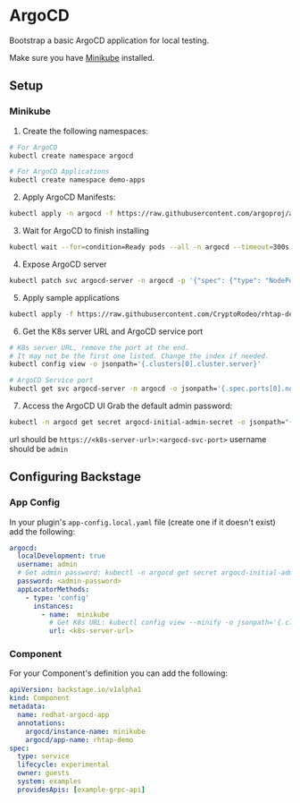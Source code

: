 # ArgoCD

Bootstrap a basic ArgoCD application for local testing.

Make sure you have [Minikube](https://minikube.sigs.k8s.io/docs/start/?arch=%2Flinux%2Fx86-64%2Fstable%2Fbinary+download) installed.

## Setup
### Minikube


1. Create the following namespaces:

```bash
# For ArgoCD
kubectl create namespace argocd

# For ArgoCD Applications
kubectl create namespace demo-apps
```

2. Apply ArgoCD Manifests:

```bash
kubectl apply -n argocd -f https://raw.githubusercontent.com/argoproj/argo-cd/stable/manifests/install.yaml
```

3. Wait for ArgoCD to finish installing
```bash
kubectl wait --for=condition=Ready pods --all -n argocd --timeout=300s
```

4. Expose ArgoCD server
```bash
kubectl patch svc argocd-server -n argocd -p '{"spec": {"type": "NodePort"}}'
```

5. Apply sample applications
```bash
kubectl apply -f https://raw.githubusercontent.com/CryptoRodeo/rhtap-dev-get-started/refs/heads/argocd-docs/Configuration/ArgoCD/argocd-apps.yml
```

6. Get the K8s server URL and ArgoCD service port
```bash
# K8s server URL, remove the port at the end.
# It may not be the first one listed. Change the index if needed.
kubectl config view -o jsonpath='{.clusters[0].cluster.server}'

# ArgoCD Service port
kubectl get svc argocd-server -n argocd -o jsonpath='{.spec.ports[0].nodePort}'
```

7. Access the ArgoCD UI
Grab the default admin password:
```bash
kubectl -n argocd get secret argocd-initial-admin-secret -o jsonpath="{.data.password}" | base64 -d
```

url should be `https://<k8s-server-url>:<argocd-svc-port>`
username should be `admin`

## Configuring Backstage

### App Config

In your plugin's `app-config.local.yaml` file (create one if it doesn't exist) add the following:
```yaml
argocd:
  localDevelopment: true
  username: admin
  # Get admin password: kubectl -n argocd get secret argocd-initial-admin-secret -o jsonpath="{.data.password}" | base64 -d
  password: <admin-password>
  appLocatorMethods:
    - type: 'config'
      instances:
        - name:  minikube
          # Get K8s URL: kubectl config view --minify -o jsonpath='{.clusters[0].cluster.server}'
          url: <k8s-server-url>
```

### Component

For your Component's definition you can add the following:
```yaml
apiVersion: backstage.io/v1alpha1
kind: Component
metadata:
  name: redhat-argocd-app
  annotations:
    argocd/instance-name: minikube
    argocd/app-name: rhtap-demo
spec:
  type: service
  lifecycle: experimental
  owner: guests
  system: examples
  providesApis: [example-grpc-api]
```
